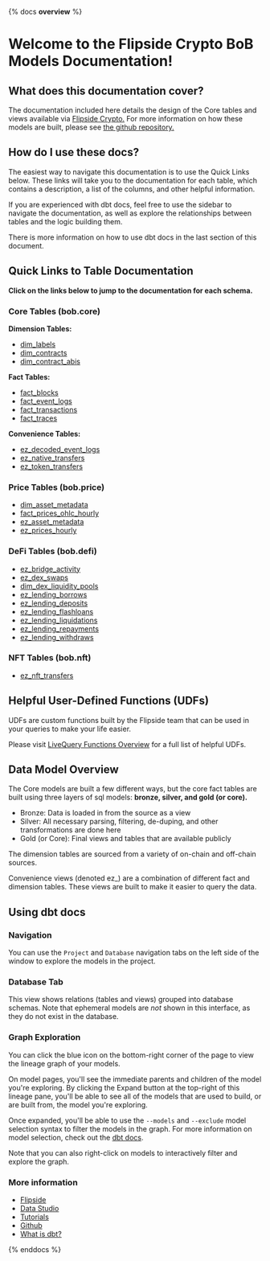 {% docs __overview__ %}

# Welcome to the Flipside Crypto BoB Models Documentation!

## **What does this documentation cover?**
The documentation included here details the design of the Core tables and views available via [Flipside Crypto.](https://flipsidecrypto.xyz/) For more information on how these models are built, please see [the github repository.](https://github.com/FlipsideCrypto/bob-models)

## **How do I use these docs?**
The easiest way to navigate this documentation is to use the Quick Links below. These links will take you to the documentation for each table, which contains a description, a list of the columns, and other helpful information.

If you are experienced with dbt docs, feel free to use the sidebar to navigate the documentation, as well as explore the relationships between tables and the logic building them.

There is more information on how to use dbt docs in the last section of this document.

## **Quick Links to Table Documentation**

**Click on the links below to jump to the documentation for each schema.**

### Core Tables (bob.core)

**Dimension Tables:**
- [dim_labels](https://flipsidecrypto.github.io/bob-models/#!/model/model.fsc_evm.core__dim_labels)
- [dim_contracts](https://flipsidecrypto.github.io/bob-models/#!/model/model.fsc_evm.core__dim_contracts)
- [dim_contract_abis](https://flipsidecrypto.github.io/bob-models/#!/model/model.fsc_evm.core__dim_contract_abis)

**Fact Tables:**
- [fact_blocks](https://flipsidecrypto.github.io/bob-models/#!/model/model.fsc_evm.core__fact_blocks)
- [fact_event_logs](https://flipsidecrypto.github.io/bob-models/#!/model/model.fsc_evm.core__fact_event_logs)
- [fact_transactions](https://flipsidecrypto.github.io/bob-models/#!/model/model.fsc_evm.core__fact_transactions)
- [fact_traces](https://flipsidecrypto.github.io/bob-models/#!/model/model.fsc_evm.core__fact_traces)

**Convenience Tables:**
- [ez_decoded_event_logs](https://flipsidecrypto.github.io/bob-models/#!/model/model.fsc_evm.core__ez_decoded_event_logs)
- [ez_native_transfers](https://flipsidecrypto.github.io/bob-models/#!/model/model.fsc_evm.core__ez_native_transfers)
- [ez_token_transfers](https://flipsidecrypto.github.io/bob-models/#!/model/model.fsc_evm.core__ez_token_transfers)
  
### Price Tables (bob.price)
- [dim_asset_metadata](https://flipsidecrypto.github.io/bob-models/#!/model/model.fsc_evm.price__dim_asset_metadata)
- [fact_prices_ohlc_hourly](https://flipsidecrypto.github.io/bob-models/#!/model/model.fsc_evm.price__fact_prices_ohlc_hourly)
- [ez_asset_metadata](https://flipsidecrypto.github.io/bob-models/#!/model/model.fsc_evm.price__ez_asset_metadata)
- [ez_prices_hourly](https://flipsidecrypto.github.io/bob-models/#!/model/model.fsc_evm.price__ez_prices_hourly)

### DeFi Tables (bob.defi)
- [ez_bridge_activity](https://flipsidecrypto.github.io/bob-models/#!/model/model.fsc_evm.defi__ez_bridge_activity)
- [ez_dex_swaps](https://flipsidecrypto.github.io/bob-models/#!/model/model.fsc_evm.defi__ez_dex_swaps)
- [dim_dex_liquidity_pools](https://flipsidecrypto.github.io/bob-models/#!/model/model.fsc_evm.defi__dim_dex_liquidity_pools)
- [ez_lending_borrows](https://flipsidecrypto.github.io/bob-models/#!/model/model.fsc_evm.defi__ez_lending_borrows) 
- [ez_lending_deposits](https://flipsidecrypto.github.io/bob-models/#!/model/model.fsc_evm.defi__ez_lending_deposits)
- [ez_lending_flashloans](https://flipsidecrypto.github.io/bob-models/#!/model/model.fsc_evm.defi__ez_lending_flashloans)
- [ez_lending_liquidations](https://flipsidecrypto.github.io/bob-models/#!/model/model.fsc_evm.defi__ez_lending_liquidations)
- [ez_lending_repayments](https://flipsidecrypto.github.io/bob-models/#!/model/model.fsc_evm.defi__ez_lending_repayments)
- [ez_lending_withdraws](https://flipsidecrypto.github.io/bob-models/#!/model/model.fsc_evm.defi__ez_lending_withdraws)

### NFT Tables (bob.nft)
- [ez_nft_transfers](https://flipsidecrypto.github.io/bob-models/#!/model/model.fsc_evm.nft__ez_nft_transfers)

## **Helpful User-Defined Functions (UDFs)**

UDFs are custom functions built by the Flipside team that can be used in your queries to make your life easier. 

Please visit [LiveQuery Functions Overview](https://flipsidecrypto.github.io/livequery-models/#!/overview) for a full list of helpful UDFs.

## **Data Model Overview**

The Core models are built a few different ways, but the core fact tables are built using three layers of sql models: **bronze, silver, and gold (or core).**

- Bronze: Data is loaded in from the source as a view
- Silver: All necessary parsing, filtering, de-duping, and other transformations are done here
- Gold (or Core): Final views and tables that are available publicly

The dimension tables are sourced from a variety of on-chain and off-chain sources.

Convenience views (denoted ez_) are a combination of different fact and dimension tables. These views are built to make it easier to query the data.

## **Using dbt docs**
### Navigation

You can use the ```Project``` and ```Database``` navigation tabs on the left side of the window to explore the models in the project.

### Database Tab

This view shows relations (tables and views) grouped into database schemas. Note that ephemeral models are *not* shown in this interface, as they do not exist in the database.

### Graph Exploration

You can click the blue icon on the bottom-right corner of the page to view the lineage graph of your models.

On model pages, you'll see the immediate parents and children of the model you're exploring. By clicking the Expand button at the top-right of this lineage pane, you'll be able to see all of the models that are used to build, or are built from, the model you're exploring.

Once expanded, you'll be able to use the ```--models``` and ```--exclude``` model selection syntax to filter the models in the graph. For more information on model selection, check out the [dbt docs](https://docs.getdbt.com/docs/model-selection-syntax).

Note that you can also right-click on models to interactively filter and explore the graph.


### **More information**
- [Flipside](https://flipsidecrypto.xyz/)
- [Data Studio](https://flipsidecrypto.xyz/studio)
- [Tutorials](https://docs.flipsidecrypto.com/our-data/tutorials)
- [Github](https://github.com/FlipsideCrypto/bob-models)
- [What is dbt?](https://docs.getdbt.com/docs/introduction)

{% enddocs %}
